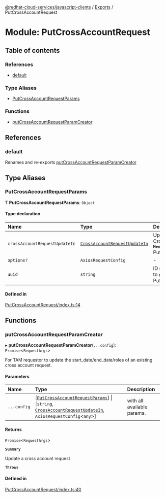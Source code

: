 [@redhat-cloud-services/javascript-clients](../README.md) / [Exports](../modules.md) / PutCrossAccountRequest

# Module: PutCrossAccountRequest

## Table of contents

### References

- [default](PutCrossAccountRequest.md#default)

### Type Aliases

- [PutCrossAccountRequestParams](PutCrossAccountRequest.md#putcrossaccountrequestparams)

### Functions

- [putCrossAccountRequestParamCreator](PutCrossAccountRequest.md#putcrossaccountrequestparamcreator)

## References

### default

Renames and re-exports [putCrossAccountRequestParamCreator](PutCrossAccountRequest.md#putcrossaccountrequestparamcreator)

## Type Aliases

### PutCrossAccountRequestParams

Ƭ **PutCrossAccountRequestParams**: `Object`

#### Type declaration

| Name | Type | Description |
| :------ | :------ | :------ |
| `crossAccountRequestUpdateIn` | [`CrossAccountRequestUpdateIn`](../interfaces/types.CrossAccountRequestUpdateIn.md) | Updates to CrossAccountRequest **`Memberof`** PutCrossAccountRequestApi |
| `options?` | `AxiosRequestConfig` | - |
| `uuid` | `string` | ID of cross account request to get **`Memberof`** PutCrossAccountRequestApi |

#### Defined in

[PutCrossAccountRequest/index.ts:14](https://github.com/RedHatInsights/javascript-clients/blob/main/packages/rbac/PutCrossAccountRequest/index.ts#L14)

## Functions

### putCrossAccountRequestParamCreator

▸ **putCrossAccountRequestParamCreator**(`...config`): `Promise`\<`RequestArgs`\>

For TAM requestor to update the start_date/end_date/roles of an existing cross account request.

#### Parameters

| Name | Type | Description |
| :------ | :------ | :------ |
| `...config` | [[`PutCrossAccountRequestParams`](PutCrossAccountRequest.md#putcrossaccountrequestparams)] \| [`string`, [`CrossAccountRequestUpdateIn`](../interfaces/types.CrossAccountRequestUpdateIn.md), `AxiosRequestConfig`\<`any`\>] | with all available params. |

#### Returns

`Promise`\<`RequestArgs`\>

**`Summary`**

Update a cross account request

**`Throws`**

#### Defined in

[PutCrossAccountRequest/index.ts:40](https://github.com/RedHatInsights/javascript-clients/blob/main/packages/rbac/PutCrossAccountRequest/index.ts#L40)
